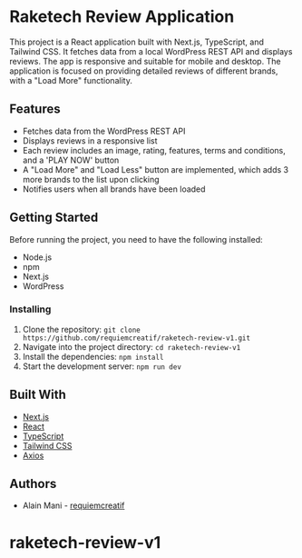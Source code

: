 # Raketech Review Application

This project is a React application built with Next.js, TypeScript, and Tailwind CSS. It fetches data from a local WordPress REST API and displays reviews. The app is responsive and suitable for mobile and desktop. The application is focused on providing detailed reviews of different brands, with a "Load More" functionality.

## Features

- Fetches data from the WordPress REST API
- Displays reviews in a responsive list
- Each review includes an image, rating, features, terms and conditions, and a 'PLAY NOW' button
- A "Load More" and "Load Less" button are implemented, which adds 3 more brands to the list upon clicking
- Notifies users when all brands have been loaded

## Getting Started

Before running the project, you need to have the following installed:

- Node.js
- npm
- Next.js
- WordPress 
### Installing

1. Clone the repository: `git clone https://github.com/requiemcreatif/raketech-review-v1.git`
2. Navigate into the project directory: `cd raketech-review-v1`
3. Install the dependencies: `npm install`
4. Start the development server: `npm run dev`

## Built With

- [Next.js](https://nextjs.org/)
- [React](https://reactjs.org/)
- [TypeScript](https://www.typescriptlang.org/)
- [Tailwind CSS](https://tailwindcss.com/)
- [Axios](https://axios-http.com/)

## Authors

- Alain Mani  - [requiemcreatif](https://github.com/requiemcreatif)


# raketech-review-v1
